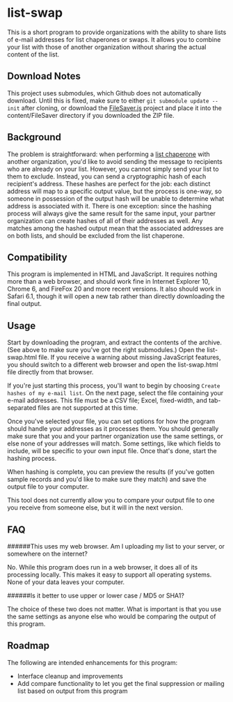 list-swap
=========

This is a short program to provide organizations with the ability to
share lists of e-mail addresses for list chaperones or swaps. It
allows you to combine your list with those of another organization
without sharing the actual content of the list.

Download Notes
--------------

This project uses submodules, which Github does not automatically
download. Until this is fixed, make sure to either `git submodule
update --init` after cloning, or download the [FileSaver.js][1]
project and place it into the content/FileSaver directory if you
downloaded the ZIP file.

Background
----------

The problem is straightforward: when performing a [list chaperone][2]
with another organization, you'd like to avoid sending the message to
recipients who are already on your list. However, you cannot simply
send your list to them to exclude. Instead, you can send a
cryptographic hash of each recipient's address. These hashes are
perfect for the job: each distinct address will map to a specific
output value, but the process is one-way, so someone in possession of
the output hash will be unable to determine what address is associated
with it. There is one exception: since the hashing process will
always give the same result for the same input, your partner
organization can create hashes of all of their addresses as well. Any
matches among the hashed output mean that the associated addresses are
on both lists, and should be excluded from the list chaperone.

Compatibility
-------------

This program is implemented in HTML and JavaScript. It requires
nothing more than a web browser, and should work fine in Internet
Explorer 10, Chrome 6, and FireFox 20 and more recent versions. It
also should work in Safari 6.1, though it will open a new tab rather
than directly downloading the final output.


Usage
-----

Start by downloading the program, and extract the contents of the
archive. (See above to make sure you've got the right submodules.)
Open the list-swap.html file. If you receive a warning about missing
JavaScript features, you should switch to a different web browser and
open the list-swap.html file directly from that browser.

If you're just starting this process, you'll want to begin by choosing
`Create hashes of my e-mail list`. On the next page, select the file
containing your e-mail addresses. This file must be a CSV file; Excel,
fixed-width, and tab-separated files are not supported at this time.

Once you've selected your file, you can set options for how the
program should handle your addresses as it processes them. You should
generally make sure that you and your partner organization use the
same settings, or else none of your addresses will match. Some
settings, like which fields to include, will be specific to your own
input file. Once that's done, start the hashing process.

When hashing is complete, you can preview the results (if you've
gotten sample records and you'd like to make sure they match) and save
the output file to your computer.

This tool does not currently allow you to compare your output file to
one you receive from someone else, but it will in the next version.

FAQ
---

######This uses my web browser. Am I uploading my list to your server, or somewhere on the internet?

No. While this program does run in a web browser, it does all of its
processing locally. This makes it easy to support all operating
systems. None of your data leaves your computer.

######Is it better to use upper or lower case / MD5 or SHA1?

The choice of these two does not matter. What is important is that you
use the same settings as anyone else who would be comparing the output
of this program.

Roadmap
-------

The following are intended enhancements for this program:

* Interface cleanup and improvements
* Add compare functionality to let you get the final suppression or
  mailing list based on output from this program



[1]: https://github.com/eligrey/FileSaver.js
[2]: http://www.mrss.com/lab/how-cross-promotions-can-help-your-organization/